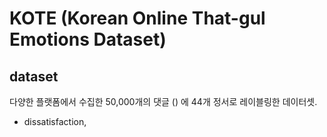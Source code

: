 # KOTE (Korean Online That-gul Emotions Dataset)

## dataset
다양한 플랫폼에서 수집한 50,000개의 댓글 () 에 44개 정서로 레이블링한 데이터셋.
  - dissatisfaction,
